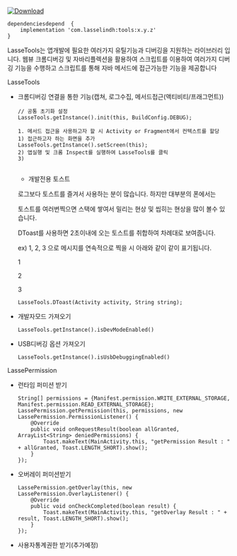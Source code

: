 
[ ![Download](https://api.bintray.com/packages/hanjuwan/maven/tools/images/download.svg) ](https://bintray.com/hanjuwan/maven/tools/_latestVersion)
``` 
dependenciesdepend  {
    implementation 'com.lasselindh:tools:x.y.z'
}
```

LasseTools는 앱개발에 필요한 여러가지 유틸기능과 디버깅을 지원하는 라이브러리 입니다.
웹뷰 크롬디버깅 및 자바리플렉션을 활용하여 스크립트를 이용하여 
여러가지 디버깅 기능을 수행하고 스크립트를 통해 자바 메서드에 접근가능한 기능을 제공합니다

LasseTools


- 크롬디버깅 연결을 통한 기능(캡쳐, 로그수집, 메서드접근(액티비티/프래그먼트))

  ```
  // 공통 초기화 설정
  LasseTools.getInstance().init(this, BuildConfig.DEBUG);
  
  1. 메서드 접근을 사용하고자 할 시 Activity or Fragment에서 컨텍스트를 할당
  1) 접근하고자 하는 화면을 추가
  LasseTools.getInstance().setScreen(this);
  2) 앱실행 및 크롬 Inspect를 실행하여 LasseTools를 클릭
  3) 
  
  
  ```
  
  - 개발전용 토스트

  로그보다 토스트를 즐겨서 사용하는 분이 많습니다. 하지만 대부분의 폰에서는
  
  토스트를 여러번찍으면 스택에 쌓여서 밀리는 현상 및 씹히는 현상을 많이 볼수 있습니다.
  
  DToast를 사용하면 2초이내에 오는 토스트를 취합하여 차례대로 보여줍니다. 
  
  ex) 1, 2, 3 으로 메시지를 연속적으로 찍을 시 아래와 같이 같이 표기됩니다.
  
  1
  
  2
  
  3 
  
  ```
  LasseTools.DToast(Activity activity, String string);
  ```
- 개발자모드 가져오기
  ```
  LasseTools.getInstance().isDevModeEnabled()
  ```
- USB디버깅 옵션 가져오기
  ```
  LasseTools.getInstance().isUsbDebuggingEnabled()
  ```


LassePermission
- 런타임 퍼미션 받기

  ```
  String[] permissions = {Manifest.permission.WRITE_EXTERNAL_STORAGE, Manifest.permission.READ_EXTERNAL_STORAGE};
  LassePermission.getPermission(this, permissions, new LassePermission.PermissionListener() {
      @Override
      public void onRequestResult(boolean allGranted, ArrayList<String> deniedPermissions) {
          Toast.makeText(MainActivity.this, "getPermission Result : " + allGranted, Toast.LENGTH_SHORT).show();  
      }
  });
  ```
  
- 오버레이 퍼미션받기

  ```
  LassePermission.getOverlay(this, new LassePermission.OverlayListener() {
      @Override
      public void onCheckCompleted(boolean result) {
          Toast.makeText(MainActivity.this, "getOverlay Result : " + result, Toast.LENGTH_SHORT).show();
      }
  });
  ```
  
- 사용자통계권한 받기(추가예정)
